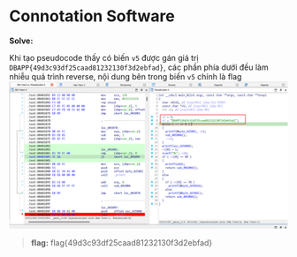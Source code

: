 # Connotation Software

**Solve:**

Khi tạo pseudocode thấy có biến `v5` được gán giá trị `DBAPP{49d3c93df25caad81232130f3d2ebfad}`, các phần phía dưới đều làm nhiễu quá trình reverse, nội dung bên trong biến `v5` chính là flag
![alt text](../../../images/connotation_software.png)

> **flag:** flag{49d3c93df25caad81232130f3d2ebfad}